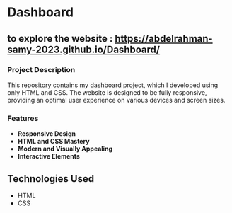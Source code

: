 # Dashboard
## to explore the website : <https://abdelrahman-samy-2023.github.io/Dashboard/>

### Project Description
This repository contains my dashboard project, which I developed using only HTML and CSS. The website is designed to be fully responsive, providing an optimal user experience on various devices and screen sizes.

### Features
- **Responsive Design**
- **HTML and CSS Mastery**
- **Modern and Visually Appealing**
- **Interactive Elements**

## Technologies Used
- HTML
- CSS
